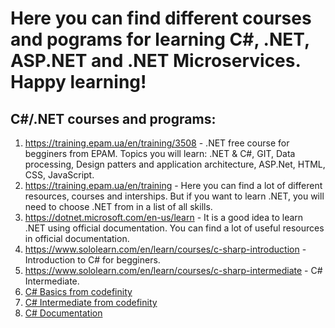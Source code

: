 # Here you can find different courses and pograms for learning C#, .NET, ASP.NET and .NET Microservices. Happy learning!

## C#/.NET courses and programs:
1. https://training.epam.ua/en/training/3508 - .NET free course for begginers from EPAM. Topics you will learn: .NET & C#, GIT, Data processing, Design patters and application architecture, ASP.Net, HTML, CSS, JavaScript.
2. https://training.epam.ua/en/training - Here you can find a lot of different resources, courses and interships. But if you want to learn .NET, you will need to choose .NET from in a list of all skills.
3. https://dotnet.microsoft.com/en-us/learn - It is a good idea to learn .NET using official documentation. You can find a lot of useful resources in official documentation.
4. https://www.sololearn.com/en/learn/courses/c-sharp-introduction - Introduction to C# for begginers.
5. https://www.sololearn.com/en/learn/courses/c-sharp-intermediate - C# Intermediate.
6. [C# Basics from codefinity](https://codefinity.com/courses/v2/5e212c93-7f58-440d-b0d3-1446fb2b42b3)
7. [C# Intermediate from codefinity](https://codefinity.com/courses/v2/ff3a339c-e15a-4df1-a3e0-19818bcc7104)
8. [C# Documentation](https://learn.microsoft.com/en-us/dotnet/csharp/)
